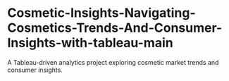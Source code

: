 # Cosmetic-Insights-Navigating-Cosmetics-Trends-And-Consumer-Insights-with-tableau-main
A Tableau-driven analytics project exploring cosmetic market trends and consumer insights.

